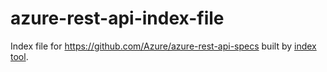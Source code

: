 # azure-rest-api-index-file

Index file for https://github.com/Azure/azure-rest-api-specs built by [index tool](https://github.com/magodo/azure-rest-api-index).
